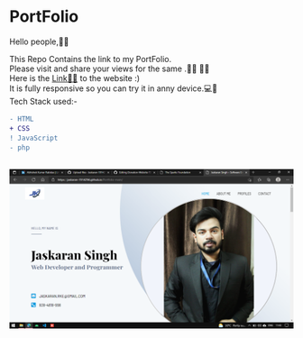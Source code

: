 # PortFolio
Hello people,👋👋<br>

This Repo Contains the link to my PortFolio.<br>
Please visit and share your views for the same .👨‍🏫 👨‍🏫 <br>
Here is the <a href="https://jaskaran-1914294.github.io/Portfolio-main/">Link🔗🔗</a> to the website :)<br>
It is fully responsive so you can try it in anny device.💻📱<br>
Tech Stack used:-<br>
```diff
- HTML
+ CSS
! JavaScript
- php
```
<br>
<a href="https://jaskaran-1914294.github.io/Portfolio-main/"><img src="https://github.com/Jaskaran-1914294/PortFolio/blob/main/Screenshot%20(51).png" align="center"  ></a>
